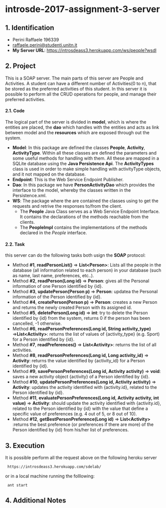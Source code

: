 # introsde-2017-assignment-3-server

## 1. Identification
* Perini Raffaele 196339
* raffaele.perini@studenti.unitn.it
* __My Server URL__: https://introsdeass3.herokuapp.com/ws/people?wsdl

## 2. Project
This is a SOAP server. The main parts of this server are People and Activities. A student can have a different number of Activities(0 to n), that be stored as the preferred activities of this student. In this server it is possible to perform all the CRUD operations for people, and manage their preferred activities.

#### 2.1. Code
The logical part of the server is divided in __model__, which is where the entities are placed, the __dao__ which handles with the entities and acts as link between model and the __resources__ which are exposed through out the system.
* __Model__: In this package are defined the classes __People__, __Activity__, __ActivityType__. Within all these classes are defined the parameters and  some useful methods for handling with them. All these are mapped in a SQLite database using the __Java Persistence Api__. The __ActivityTypes__ class is used in order to make simple handling with activityType objects, and it not mapped on the database.
* __Endpoint__: This is the Web Service Endpoint Publisher.
* __Dao__: In this package we have __PersonActivityDao__ which provides the interface to the model, whereby the classes written in the Persistence.xml.
* __WS__: The package where the are contained the classes using to get the requests and retrive the responses to/from the client.
   * The __People__ Java Class serves as a Web Service Endpoint Interface. It contains the declarations of the methods reachable from the clients.
   * The __PeopleImpl__ contains the implementations of the methods declared in the _People_ interface.


#### 2.2. Task
this server can do the following tasks both usign the __SOAP__ protocol:
 * Method __#1__, __readPersonList()__ => __List\<Person\>__: Lists all the people in the database (all information related to each person) in your database (such as name, last name, preferences, etc..).
 * Method __#2__, __readPerson(Long id)__ => __Person__:  gives all the Personal information of one Person identified by {id}.
 * Method __#3__, __updatePerson(Person p)__ => __Person__: updatea the Personal information of the Person identified by {id}.
 * Method __#4__, __createPerson(Person p)__ => __Person__: creates a new Person and returns the newly created Person with its assigned id.
 * Method __#5__, __deletePerson(Long id)__ => __int__: try to delete the Person identified by {id} from the system, returns 0 if the person has been cancelled, -1 otherwise.
 * Method __#6__, __readPersonPreferences(Long id, String activity_type)__ =>__List\<Activity\>__: returns the list of values of {activity_type} (e.g. Sport) for a Person identified by {id}.
 * Method __#7__, __readPreferences()__ => __List\<Activity\>__: returns the list of all activities.
 * Method __#8__, __readPersonPreferences(Long id, Long activity_id)__ => __Activity__: returns the value identified by {activity_id} for a Person identified by {id}.
 * Method __#9__, __savePersonPreferences(Long id, Activity activity)__ => __void__: saves a new activity object {activity} of a Person identified by {id}.
 * Method __#10__, **updatePersonPreferences(Long id, Activity activity)** => **Activity**: updates the activity identified with {activity.id}, related to the Person identified by {id}.
 * Method **#11**, **evaluatePersonPreferences(Long id, Activity activity, int value)** => **Activity**: should update the activity identified with {activity.id}, related to the Person identified by {id} with the value that define a specific value of preferences (e.g. 4 out of 5, or 8 out of 10).
 * Method **#12**, **getBestPersonPreference(Long id)** => **List\<Activity\>** :returns the best preference (or preferences if there are more) of the Person identified by {id}  from his/her list of preferences.

## 3. Execution
It is possible perform all the request above on the following heroku server

  ```
   https://introsdeass3.herokuapp.com/sdelab/
  ```
  or in a local machine running the folllowing:
  
  ```
   ant start
  ```
  
## 4. Additional Notes
